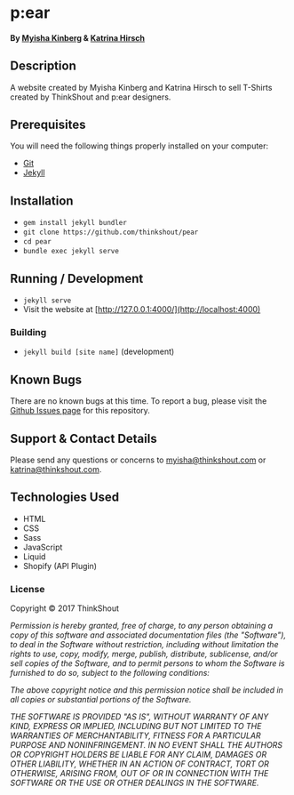 # p:ear

#### By [Myisha Kinberg](https://github.com/myishakinberg) & [Katrina Hirsch](https://github.com/khirsch)

## Description

A website created by Myisha Kinberg and Katrina Hirsch to sell T-Shirts created by ThinkShout and p:ear designers.

## Prerequisites

You will need the following things properly installed on your computer:

* [Git](http://git-scm.com/)
* [Jekyll](https://jekyllrb.com/)


## Installation

* `gem install jekyll bundler`
* `git clone https://github.com/thinkshout/pear`
* `cd pear`
* `bundle exec jekyll serve`

## Running / Development

* `jekyll serve`
* Visit the website at [http://127.0.0.1:4000/](http://localhost:4000)

### Building

* `jekyll build [site name]` (development)


## Known Bugs

There are no known bugs at this time. To report a bug, please visit the [Github Issues page](https://github.com/thinkshout/pear/issues) for this repository.

## Support & Contact Details

Please send any questions or concerns to myisha@thinkshout.com or katrina@thinkshout.com.

## Technologies Used

* HTML
* CSS
* Sass
* JavaScript
* Liquid
* Shopify (API Plugin)


### License

Copyright &copy; 2017 ThinkShout

_Permission is hereby granted, free of charge, to any person obtaining a copy of this software and associated documentation files (the "Software"), to deal in the Software without restriction, including without limitation the rights to use, copy, modify, merge, publish, distribute, sublicense, and/or sell copies of the Software, and to permit persons to whom the Software is furnished to do so, subject to the following conditions:_

_The above copyright notice and this permission notice shall be included in all copies or substantial portions of the Software._

_THE SOFTWARE IS PROVIDED "AS IS", WITHOUT WARRANTY OF ANY KIND, EXPRESS OR IMPLIED, INCLUDING BUT NOT LIMITED TO THE WARRANTIES OF MERCHANTABILITY, FITNESS FOR A PARTICULAR PURPOSE AND NONINFRINGEMENT. IN NO EVENT SHALL THE AUTHORS OR COPYRIGHT HOLDERS BE LIABLE FOR ANY CLAIM, DAMAGES OR OTHER LIABILITY, WHETHER IN AN ACTION OF CONTRACT, TORT OR OTHERWISE, ARISING FROM, OUT OF OR IN CONNECTION WITH THE SOFTWARE OR THE USE OR OTHER DEALINGS IN THE SOFTWARE._
